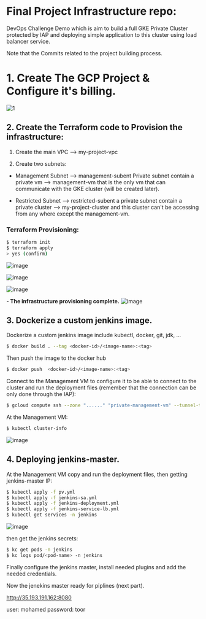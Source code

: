 # Final Project Infrastructure repo:

DevOps Challenge Demo which is aim to build a full GKE Private Cluster protected by IAP and deploying simple application to this cluster using load balancer service.

Note that the Commits related to the project building process.

#  1. Create The GCP Project & Configure it's billing.

![1](https://user-images.githubusercontent.com/32172405/198904247-028ba2fb-6632-4617-bad9-a1d7012f8f53.png)

## 2. Create the Terraform code to Provision the infrastructure:

  1)  Create the main VPC --> my-project-vpc
  
  2)  Create two subnets:
  * Management Subnet --> management-subent
  Private subnet contain
   a private vm --> management-vm that is the only vm that can communicate with the GKE cluster (will be created later).
   
*  Restricted Subnet --> restricted-subent
  a private subnet contain a private cluster --> my-project-cluster and this cluster can't be accessing from any where except the management-vm.
  ### Terraform Provisioning:
``` bash
$ terraform init 
$ terraform apply 
> yes (confirm)
```

![image](https://user-images.githubusercontent.com/32172405/198904291-efc01b2f-83c5-406c-ae1a-66eb19ec9b84.png)

![image](https://user-images.githubusercontent.com/32172405/198904308-1737447a-5a74-4940-81a3-69bde231e4e4.png)

![image](https://user-images.githubusercontent.com/32172405/198904336-cac78865-7a40-4cf1-bbc5-993a754ded74.png)
 
 **- The infrastructure provisioning complete.** 
![image](https://user-images.githubusercontent.com/32172405/198904898-034233e4-3f6d-499e-862c-2563a339f81a.png)

## 3. Dockerize a custom jenkins image.
Dockerize a custom jenkins image include
kubectl, docker, git, jdk, ...
``` bash
$ docker build . --tag <docker-id>/<image-name>:<tag>
```
Then push the image to the docker hub
``` bash
$ docker push  <docker-id>/<image-name>:<tag>
```


Connect to the Management VM to configure it to be able to connect to the cluster and run the deployment files (remember that the connection can be only done through the IAP):

``` bash
$ gcloud compute ssh --zone "......" "private-management-vm" --tunnel-through-iap --project "....."
``` 
 At the Management VM:

``` bash
$ kubectl cluster-info
```
![image](https://user-images.githubusercontent.com/32172405/198906004-244fea91-a156-4fc9-a805-550f082a45c3.png)

## 4. Deploying jenkins-master.

At the Management VM copy and run the deployment files, then getting jenkins-master IP:

``` bash
$ kubectl apply -f pv.yml
$ kubectl apply -f jenkins-sa.yml
$ kubectl apply -f jenkins-deployment.yml
$ kubectl apply -f jenkins-service-lb.yml
$ kubectl get services -n jenkins
```
![image](https://user-images.githubusercontent.com/32172405/199645535-b8d31ed4-ad02-490d-beac-890168512c60.png)


then get the jenkins secrets:

``` bash
$ kc get pods -n jenkins
$ kc logs pod/<pod-name> -n jenkins
```
Finally configure the jenkins master, install needed plugins and add the needed credentials.

Now the jenekins master ready for piplines (next part).

http://35.193.191.162:8080

user: mohamed
password: toor
